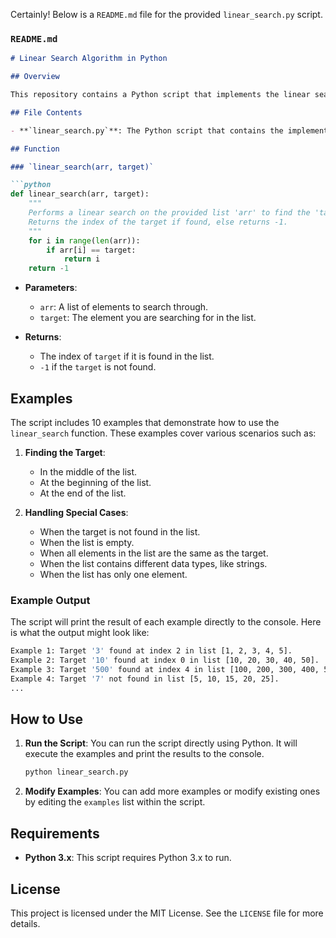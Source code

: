 Certainly! Below is a `README.md` file for the provided `linear_search.py` script.

### `README.md`

```markdown
# Linear Search Algorithm in Python

## Overview

This repository contains a Python script that implements the linear search algorithm. Linear search is a straightforward algorithm that checks each element in a list sequentially until it finds the target element or exhausts the list.

## File Contents

- **`linear_search.py`**: The Python script that contains the implementation of the linear search algorithm along with 10 examples demonstrating its usage.

## Function

### `linear_search(arr, target)`

```python
def linear_search(arr, target):
    """
    Performs a linear search on the provided list 'arr' to find the 'target'.
    Returns the index of the target if found, else returns -1.
    """
    for i in range(len(arr)):
        if arr[i] == target:
            return i
    return -1
```

- **Parameters**:
  - `arr`: A list of elements to search through.
  - `target`: The element you are searching for in the list.

- **Returns**:
  - The index of `target` if it is found in the list.
  - `-1` if the `target` is not found.

## Examples

The script includes 10 examples that demonstrate how to use the `linear_search` function. These examples cover various scenarios such as:

1. **Finding the Target**: 
    - In the middle of the list.
    - At the beginning of the list.
    - At the end of the list.
  
2. **Handling Special Cases**:
    - When the target is not found in the list.
    - When the list is empty.
    - When all elements in the list are the same as the target.
    - When the list contains different data types, like strings.
    - When the list has only one element.

### Example Output

The script will print the result of each example directly to the console. Here is what the output might look like:

```bash
Example 1: Target '3' found at index 2 in list [1, 2, 3, 4, 5].
Example 2: Target '10' found at index 0 in list [10, 20, 30, 40, 50].
Example 3: Target '500' found at index 4 in list [100, 200, 300, 400, 500].
Example 4: Target '7' not found in list [5, 10, 15, 20, 25].
...
```

## How to Use

1. **Run the Script**: You can run the script directly using Python. It will execute the examples and print the results to the console.

   ```bash
   python linear_search.py
   ```

2. **Modify Examples**: You can add more examples or modify existing ones by editing the `examples` list within the script.

## Requirements

- **Python 3.x**: This script requires Python 3.x to run.

## License

This project is licensed under the MIT License. See the `LICENSE` file for more details.
